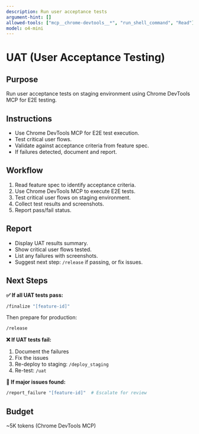 ```yaml
---
description: Run user acceptance tests
argument-hint: []
allowed-tools: ["mcp__chrome-devtools__*", "run_shell_command", "Read"]
model: o4-mini
---
```


# UAT (User Acceptance Testing)

## Purpose
Run user acceptance tests on staging environment using Chrome DevTools MCP for E2E testing.

## Instructions
- Use Chrome DevTools MCP for E2E test execution.
- Test critical user flows.
- Validate against acceptance criteria from feature spec.
- If failures detected, document and report.

## Workflow
1. Read feature spec to identify acceptance criteria.
2. Use Chrome DevTools MCP to execute E2E tests.
3. Test critical user flows on staging environment.
4. Collect test results and screenshots.
5. Report pass/fail status.

## Report
- Display UAT results summary.
- Show critical user flows tested.
- List any failures with screenshots.
- Suggest next step: `/release` if passing, or fix issues.

## Next Steps

**✅ If all UAT tests pass:**
```bash
/finalize "[feature-id]"
```

Then prepare for production:
```bash
/release
```

**❌ If UAT tests fail:**
1. Document the failures
2. Fix the issues
3. Re-deploy to staging: `/deploy_staging`
4. Re-test: `/uat`

**🔴 If major issues found:**
```bash
/report_failure "[feature-id]"  # Escalate for review
```

## Budget
~5K tokens (Chrome DevTools MCP)

